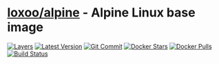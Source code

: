 [hub]: https://hub.docker.com/r/loxoo/alpine
[mbdg]: https://microbadger.com/images/loxoo/alpine
[git]: https://github.com/triptixx/alpine
[actions]: https://github.com/triptixx/alpine/actions

# [loxoo/alpine][hub] - Alpine Linux base image
[![Layers](https://images.microbadger.com/badges/image/loxoo/alpine.svg)][mbdg]
[![Latest Version](https://images.microbadger.com/badges/version/loxoo/alpine.svg)][hub]
[![Git Commit](https://images.microbadger.com/badges/commit/loxoo/alpine.svg)][git]
[![Docker Stars](https://img.shields.io/docker/stars/loxoo/alpine.svg)][hub]
[![Docker Pulls](https://img.shields.io/docker/pulls/loxoo/alpine.svg)][hub]
[![Build Status](https://github.com/triptixx/alpine/workflows/docker%20build/badge.svg)][actions]
